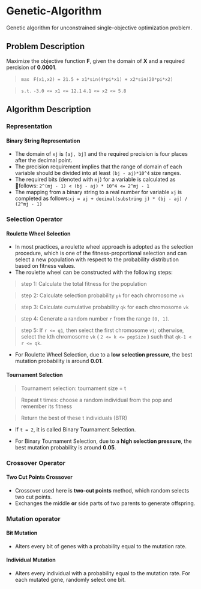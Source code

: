 # Genetic-Algorithm
Genetic algorithm for unconstrained single-objective optimization problem.
## Problem Description
Maximize the objective function **F**, given the domain of **X** and a required percision of **0.0001**.

>`max `  `F(x1,x2) = 21.5 + x1*sin(4*pi*x1) + x2*sin(20*pi*x2)`

>`s.t.`  `-3.0 <= x1 <= 12.1`  `4.1 <= x2 <= 5.8`

## Algorithm Description
### Representation
#### Binary String Representation
- The domain of `xj` is `[aj, bj]` and the required precision is four places after the decimal point.
- The precision requirement implies that the range of domain of each variable should be divided into at least `(bj - aj)*10^4` size ranges.
- The required bits (denoted with `mj`) for a variable is calculated as follows:
`2^(mj - 1) < (bj - aj) * 10^4 <= 2^mj - 1`
- The mapping from a binary string to a real number for variable `xj` is completed as follows:`xj = aj + decimal(substring j) * (bj - aj) / (2^mj - 1)`

### Selection Operator
#### Roulette Wheel Selection
- In most practices, a roulette wheel approach is adopted as the selection procedure, which is one of the fitness-proportional selection and can select a new population with respect to the probability distribution based on fitness values.
- The roulette wheel can be constructed with the following steps:

>step 1: Calculate the total fitness for the population

>step 2: Calculate selection probability `pk` for each chromosome `vk`

>step 3: Calculate cumulative probability `qk` for each chromosome `vk`

>step 4: Generate a random number `r` from the range `[0, 1]`.

>step 5: If `r <= q1`, then select the first chromosome `v1`; otherwise, select the kth chromosome `vk` ( `2 <= k <= popSize` ) such that `qk-1 < r <= qk`.

- For Roulette Wheel Selection, due to a **low selection pressure**, the best mutation probability is around **0.01**.
#### Tournament Selection

>Tournament selection:  tournament size = t

>    Repeat t times: choose a random individual from the pop and remember its fitness

>   Return the best of these t individuals (BTR)

- If `t = 2`, it is called Binary Tournament Selection.

- For Binary Tournament Selection, due to a **high selection pressure**, the best mutation probability is around **0.05**.

### Crossover Operator
#### Two Cut Points Crossover
- Crossover used here is **two-cut points** method, which random selects two cut points.
- Exchanges the middle **or** side parts of two parents to generate offspring.


### Mutation operator
#### Bit Mutation
- Alters every bit of genes with a probability equal to the mutation rate.
#### Individual Mutation
- Alters every individual with a probability equal to the mutation rate. For each mutated gene, randomly select one bit.
